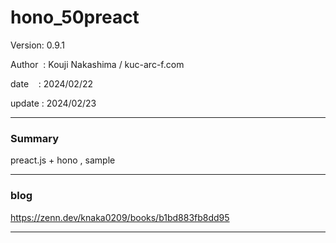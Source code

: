 ﻿# hono_50preact

 Version: 0.9.1

 Author  : Kouji Nakashima / kuc-arc-f.com

 date    : 2024/02/22

 update  : 2024/02/23

***
### Summary

preact.js + hono , sample

***

### blog 

https://zenn.dev/knaka0209/books/b1bd883fb8dd95

***

